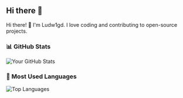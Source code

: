 ## Hi there 👋

Hi there! 👋 I'm Ludw1gd. I love coding and contributing to open-source projects.

### 📊 GitHub Stats
![Your GitHub Stats](https://github-readme-stats.vercel.app/api?username=Ludw1gd&show_icons=true&theme=tokyonight&hide_border=true&count_private=true&langs_count=5)

### 📂 Most Used Languages
![Top Languages](https://github-readme-stats.vercel.app/api/top-langs/?username=Ludw1gd&layout=compact&theme=tokyonight&hide_border=true&count_private=true&langs_count=5)


<!--
**Ludw1gd/Ludw1gd** is a ✨ _special_ ✨ repository because its `README.md` (this file) appears on your GitHub profile.

Here are some ideas to get you started:

- 🔭 I’m currently working on ...
- 🌱 I’m currently learning ...
- 👯 I’m looking to collaborate on ...
- 🤔 I’m looking for help with ...
- 💬 Ask me about ...
- 📫 How to reach me: ...
- 😄 Pronouns: ...
- ⚡ Fun fact: ...
-->
